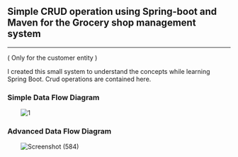 <body>
<h2>Simple CRUD operation using Spring-boot and Maven for the Grocery shop management system</h2>
<hr/>
<p>( Only for the customer entity )</p>
<p>I created this small system to understand the concepts while learning Spring Boot.
Crud operations are contained here.</p>

<h3>Simple Data Flow Diagram</h3> 

<div style="margin-left: 30px; width: 600px">

![1](https://user-images.githubusercontent.com/86566770/219939400-a775aa2c-2141-4c80-9aeb-5cf52bced20d.png)
</div>

<h3>Advanced Data Flow Diagram</h3>
<div style="margin-left: 30px; width: 600px">

![Screenshot (584)](https://user-images.githubusercontent.com/86566770/219949467-1c7f9703-e0ae-44d3-b999-32d18189d72b.png)
</div>


</body>